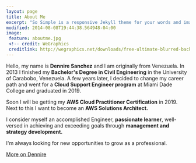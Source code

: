 ```yaml
---
layout: page
title: About Me
excerpt: "So Simple is a responsive Jekyll theme for your words and images."
modified: 2014-08-08T19:44:38.564948-04:00
image:
 feature: aboutme.jpg
 <!-- credit: WeGraphics
 creditlink: http://wegraphics.net/downloads/free-ultimate-blurred-background-pack/ -->
---
```

Hello, my name is **Dennire Sanchez** and I am originally from Venezuela. 
In 2013 I finished my **Bachelor's Degree in Civil Engineering** in the University of Carabobo, Venezuela. 
A few years later, I decided to change my career path and went for a **Cloud Support Engineer program** at Miami Dade College and graduated in 2019.

Soon I will be getting my **AWS Cloud Practitioner Certification** in 2019. Next to this I want to become an **AWS Solutions Architect.**

I consider myself an accomplished Engineer, **passionate learner**, well-versed in achieving and exceeding goals through **management and strategy development.**

I'm always looking for new opportunities to grow as a professional.

<a markdown="0" href="https://www.linkedin.com/in/dennire-sanchez-202395127" class="btn">More on Dennire</a>

[^1]: Example: *domain.com/category-name/post-title*



